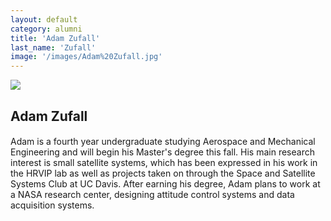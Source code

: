 ```yaml
---
layout: default
category: alumni
title: 'Adam Zufall'
last_name: 'Zufall'
image: '/images/Adam%20Zufall.jpg'
---
```


<img src="{{ page.image }}">

<h2 class="team-title">Adam Zufall</h2>
<h4 class="team-position"></h4>
<p>Adam is a fourth year undergraduate studying Aerospace and Mechanical Engineering and will begin his Master's degree this fall. His main research interest is small satellite systems, which has been expressed in his work in the HRVIP lab as well as projects taken on through the Space and Satellite Systems Club at UC Davis. After earning his degree, Adam plans to work at a NASA research center, designing attitude control systems and data acquisition systems.</p>
<ul class="team-member-other-info"></ul>
